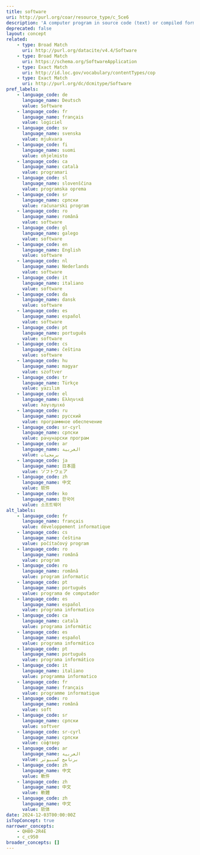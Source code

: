 ```yaml
---
title: software
uri: http://purl.org/coar/resource_type/c_5ce6
description: 'A computer program in source code (text) or compiled form. [Source: http://purl.org/dc/dcmitype/Software]'
deprecated: false
layout: concept
related:
    - type: Broad Match
      uri: http://purl.org/datacite/v4.4/Software
    - type: Broad Match
      uri: https://schema.org/SoftwareApplication
    - type: Exact Match
      uri: http://id.loc.gov/vocabulary/contentTypes/cop
    - type: Exact Match
      uri: http://purl.org/dc/dcmitype/Software
pref_labels:
    - language_code: de
      language_name: Deutsch
      value: Software
    - language_code: fr
      language_name: français
      value: logiciel
    - language_code: sv
      language_name: svenska
      value: mjukvara
    - language_code: fi
      language_name: suomi
      value: ohjelmisto
    - language_code: ca
      language_name: català
      value: programari
    - language_code: sl
      language_name: slovenščina
      value: programska oprema
    - language_code: sr
      language_name: српски
      value: računarski program
    - language_code: ro
      language_name: română
      value: software
    - language_code: gl
      language_name: galego
      value: software
    - language_code: en
      language_name: English
      value: software
    - language_code: nl
      language_name: Nederlands
      value: software
    - language_code: it
      language_name: italiano
      value: software
    - language_code: da
      language_name: dansk
      value: software
    - language_code: es
      language_name: español
      value: software
    - language_code: pt
      language_name: português
      value: software
    - language_code: cs
      language_name: čeština
      value: software
    - language_code: hu
      language_name: magyar
      value: szoftver
    - language_code: tr
      language_name: Türkçe
      value: yazılım
    - language_code: el
      language_name: Ελληνικά
      value: λογισμικό
    - language_code: ru
      language_name: русский
      value: программное обеспечение
    - language_code: sr-cyrl
      language_name: српски
      value: рачунарски програм
    - language_code: ar
      language_name: العربية
      value: برمجيات
    - language_code: ja
      language_name: 日本語
      value: ソフトウェア
    - language_code: zh
      language_name: 中文
      value: 软件
    - language_code: ko
      language_name: 한국어
      value: 소프트웨어
alt_labels:
    - language_code: fr
      language_name: français
      value: développement informatique
    - language_code: cs
      language_name: čeština
      value: počítačový program
    - language_code: ro
      language_name: română
      value: program
    - language_code: ro
      language_name: română
      value: program informatic
    - language_code: pt
      language_name: português
      value: programa de computador
    - language_code: es
      language_name: español
      value: programa informatico
    - language_code: ca
      language_name: català
      value: programa informàtic
    - language_code: es
      language_name: español
      value: programa informático
    - language_code: pt
      language_name: português
      value: programa informático
    - language_code: it
      language_name: italiano
      value: programma informatico
    - language_code: fr
      language_name: français
      value: programme informatique
    - language_code: ro
      language_name: română
      value: soft
    - language_code: sr
      language_name: српски
      value: softver
    - language_code: sr-cyrl
      language_name: српски
      value: софтвер
    - language_code: ar
      language_name: العربية
      value: برنامج كمبيوتر
    - language_code: zh
      language_name: 中文
      value: 軟件
    - language_code: zh
      language_name: 中文
      value: 軟體
    - language_code: zh
      language_name: 中文
      value: 软体
date: 2024-12-03T00:00:00Z
isTopConcept: true
narrower_concepts:
    - QH80-2R4E
    - c_c950
broader_concepts: []
---
```


